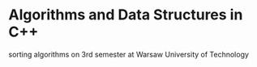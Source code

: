 # Algorithms and Data Structures in C++
sorting algorithms on 3rd semester at Warsaw University of Technology
